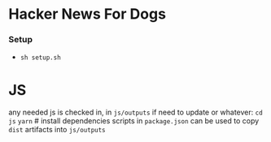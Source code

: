 # Hacker News For Dogs

### Setup
- `sh setup.sh`

# JS
any needed js is checked in, in `js/outputs`
if need to update or whatever:
`cd js`
`yarn` # install dependencies
scripts in `package.json` can be used to copy `dist` artifacts into `js/outputs`
